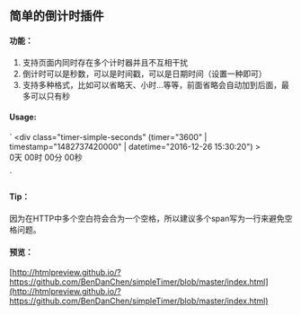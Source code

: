 ## 简单的倒计时插件


#### 功能：
1. 支持页面内同时存在多个计时器并且不互相干扰
3. 倒计时可以是秒数，可以是时间戳，可以是日期时间（设置一种即可）
2. 支持多种格式，比如可以省略天、小时...等等，前面省略会自动加到后面，最多可以只有秒


#### Usage:
` 
&lt;div class="timer-simple-seconds" (timer="3600" | timestamp="1482737420000" | datetime="2016-12-26 15:30:20") &gt;  
  <span class="day">0</span>天
  <span class="hour">00</span>时
  <span class="minute">00</span>分
  <span class="second">00</span>秒 
</div> 
`

#### Tip： 
因为在HTTP中多个空白符会合为一个空格，所以建议多个span写为一行来避免空格问题。
	

#### 预览：  
[http://htmlpreview.github.io/?https://github.com/BenDanChen/simpleTimer/blob/master/index.html](http://htmlpreview.github.io/?https://github.com/BenDanChen/simpleTimer/blob/master/index.html)
